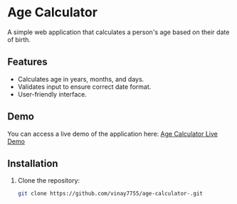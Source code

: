 # Age Calculator

A simple web application that calculates a person's age based on their date of birth.

## Features

- Calculates age in years, months, and days.
- Validates input to ensure correct date format.
- User-friendly interface.

## Demo

You can access a live demo of the application here: [Age Calculator Live Demo](https://vinay7755.github.io/age-calculator-)

## Installation

1. Clone the repository:

   ```bash
   git clone https://github.com/vinay7755/age-calculator-.git

